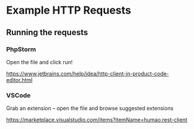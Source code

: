 # Example HTTP Requests

## Running the requests

### PhpStorm

Open the file and click run!

https://www.jetbrains.com/help/idea/http-client-in-product-code-editor.html

### VSCode

Grab an extension – open the file and browse suggested extensions

https://marketplace.visualstudio.com/items?itemName=humao.rest-client
